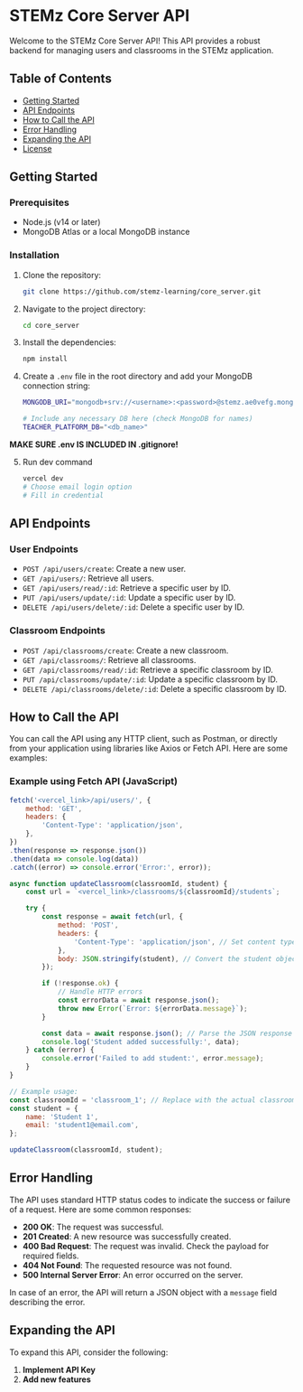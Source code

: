 
# STEMz Core Server API

Welcome to the STEMz Core Server API! This API provides a robust backend for managing users and classrooms in the STEMz application. 

## Table of Contents

- [Getting Started](#getting-started)
- [API Endpoints](#api-endpoints)
- [How to Call the API](#how-to-call-the-api)
- [Error Handling](#error-handling)
- [Expanding the API](#expanding-the-api)
- [License](#license)

## Getting Started

### Prerequisites

- Node.js (v14 or later)
- MongoDB Atlas or a local MongoDB instance

### Installation

1. Clone the repository:

   ```bash
   git clone https://github.com/stemz-learning/core_server.git
   ```

2. Navigate to the project directory:

   ```bash
   cd core_server
   ```

3. Install the dependencies:

   ```bash
   npm install
   ```

4. Create a `.env` file in the root directory and add your MongoDB connection string:

   ```bash
   MONGODB_URI="mongodb+srv://<username>:<password>@stemz.ae0vefg.mongodb.net/"

   # Include any necessary DB here (check MongoDB for names)
   TEACHER_PLATFORM_DB="<db_name>"
   ```
  **MAKE SURE .env IS INCLUDED IN .gitignore!**

5. Run dev command
    ```bash
    vercel dev
    # Choose email login option
    # Fill in credential
    ```


## API Endpoints

### User Endpoints

- `POST /api/users/create`: Create a new user.
- `GET /api/users/`: Retrieve all users.
- `GET /api/users/read/:id`: Retrieve a specific user by ID.
- `PUT /api/users/update/:id`: Update a specific user by ID.
- `DELETE /api/users/delete/:id`: Delete a specific user by ID.

### Classroom Endpoints

- `POST /api/classrooms/create`: Create a new classroom.
- `GET /api/classrooms/`: Retrieve all classrooms.
- `GET /api/classrooms/read/:id`: Retrieve a specific classroom by ID.
- `PUT /api/classrooms/update/:id`: Update a specific classroom by ID.
- `DELETE /api/classrooms/delete/:id`: Delete a specific classroom by ID.

## How to Call the API

You can call the API using any HTTP client, such as Postman, or directly from your application using libraries like Axios or Fetch API. Here are some examples:

### Example using Fetch API (JavaScript)

```javascript
fetch('<vercel_link>/api/users/', {
    method: 'GET',
    headers: {
        'Content-Type': 'application/json',
    },
})
.then(response => response.json())
.then(data => console.log(data))
.catch((error) => console.error('Error:', error));
```

```javascript
async function updateClassroom(classroomId, student) {
    const url = `<vercel_link>/classrooms/${classroomId}/students`;

    try {
        const response = await fetch(url, {
            method: 'POST',
            headers: {
                'Content-Type': 'application/json', // Set content type to JSON
            },
            body: JSON.stringify(student), // Convert the student object to JSON
        });

        if (!response.ok) {
            // Handle HTTP errors
            const errorData = await response.json();
            throw new Error(`Error: ${errorData.message}`);
        }

        const data = await response.json(); // Parse the JSON response
        console.log('Student added successfully:', data);
    } catch (error) {
        console.error('Failed to add student:', error.message);
    }
}

// Example usage:
const classroomId = 'classroom_1'; // Replace with the actual classroom ID
const student = {
    name: 'Student 1',
    email: 'student1@email.com',
};

updateClassroom(classroomId, student);

```

## Error Handling

The API uses standard HTTP status codes to indicate the success or failure of a request. Here are some common responses:

- **200 OK**: The request was successful.
- **201 Created**: A new resource was successfully created.
- **400 Bad Request**: The request was invalid. Check the payload for required fields.
- **404 Not Found**: The requested resource was not found.
- **500 Internal Server Error**: An error occurred on the server.

In case of an error, the API will return a JSON object with a `message` field describing the error.

## Expanding the API

To expand this API, consider the following:

1. **Implement API Key**
2. **Add new features**